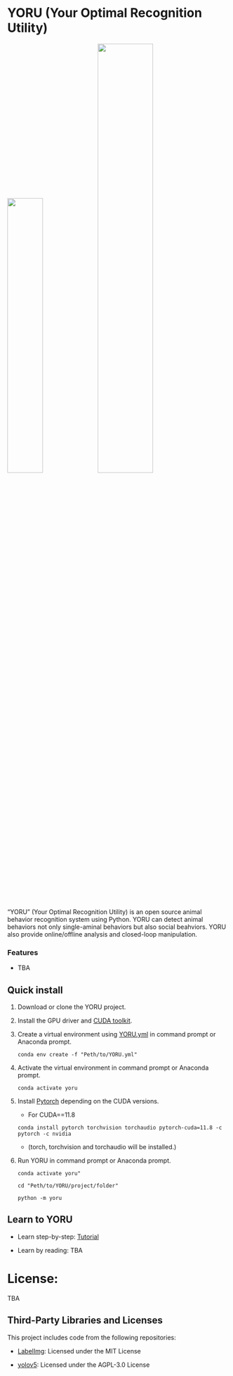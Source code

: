 # YORU (Your Optimal Recognition Utility)

<img src="logos/YORU_logo.png" width="40%">
<img src="docs/imgs/title_movie.gif" width="50%">

“YORU” (Your Optimal Recognition Utility) is an open source animal behavior recognition system using Python. YORU can detect animal behaviors not only single-aminal behaviors but also social beahviors. YORU also provide online/offline analysis and closed-loop manipulation.


### Features

- TBA


## Quick install
1. Download or clone the YORU project.

2. Install the GPU driver and [CUDA toolkit](https://developer.nvidia.com/cuda-toolkit).

3. Create a virtual environment using [YORU.yml](YORU.yml) in command prompt or Anaconda prompt.
   
     `conda env create -f "Peth/to/YORU.yml"`

4. Activate the virtual environment in command prompt or Anaconda prompt.

     `conda activate yoru`

5. Install [Pytorch](https://pytorch.org) depending on the CUDA versions.

    - For CUDA==11.8

    `conda install pytorch torchvision torchaudio pytorch-cuda=11.8 -c pytorch -c nvidia`
    - (torch, torchvision and torchaudio will be installed.)

6. Run YORU in command prompt or Anaconda prompt.

    `conda activate yoru"`

    `cd "Peth/to/YORU/project/folder"`
    
    `python -m yoru`


## Learn to YORU
- Learn step-by-step: [Tutorial](docs/overview.md)

- Learn by reading: TBA

# License:

TBA

## Third-Party Libraries and Licenses

This project includes code from the following repositories:

- [LabelImg](https://github.com/HumanSignal/labelImg): Licensed under the MIT License

- [yolov5](https://github.com/ultralytics/yolov5): Licensed under the AGPL-3.0 License